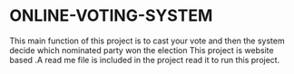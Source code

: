 # ONLINE-VOTING-SYSTEM
This main function of this project is to cast your vote and then the system decide which nominated party won the election
This project is website based
.A read me file is included in the project read it to run this project.
